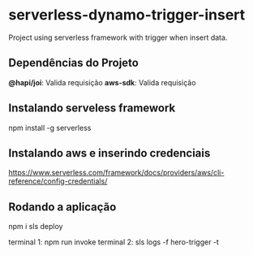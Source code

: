 # serverless-dynamo-trigger-insert
Project using serverless framework with trigger when insert data.

## Dependências do Projeto
  **@hapi/joi**: Valida requisição
  **aws-sdk**: Valida requisição

## Instalando serveless framework 
npm install -g serverless

## Instalando aws e inserindo credenciais 
https://www.serverless.com/framework/docs/providers/aws/cli-reference/config-credentials/

## Rodando a aplicação 
 npm i
 sls deploy
 
 terminal 1: npm run invoke
 terminal 2: sls logs -f hero-trigger -t
 

  

